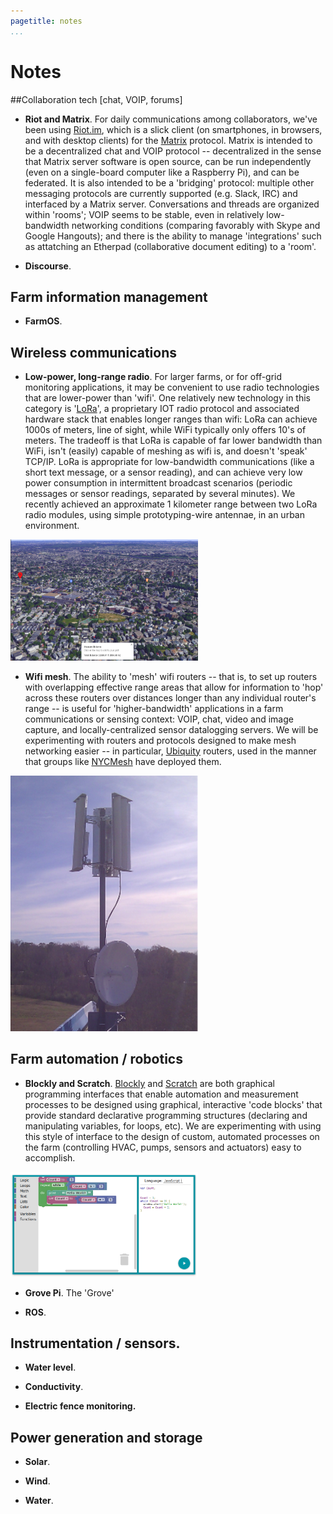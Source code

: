 ```yaml
---
pagetitle: notes 
...
```


# Notes 
<!--<img src="resources/profile_pic.png" id="profile_pic"/>-->

##Collaboration tech [chat, VOIP, forums] 

- **Riot and Matrix**. For daily communications among collaborators, we've been using [Riot.im](http://riot.im), which is a slick client (on smartphones, in browsers, and with desktop clients) for the [Matrix](http://matrix.org) protocol.  Matrix is intended to be a decentralized chat and VOIP protocol -- decentralized in the sense that Matrix server software is open source, can be run independently (even on a single-board computer like a Raspberry Pi), and can be federated.  It is also intended to be a 'bridging' protocol:  multiple other messaging protocols are currently supported (e.g. Slack, IRC) and interfaced by a Matrix server. Conversations and threads are organized within 'rooms'; VOIP seems to be stable, even in relatively low-bandwidth networking conditions (comparing favorably with Skype and Google Hangouts); and there is the ability to manage 'integrations' such as attatching an Etherpad (collaborative document editing) to a 'room'.

- **Discourse**.

## Farm information management

- **FarmOS**.

## Wireless communications

- **Low-power, long-range radio**. For larger farms, or for off-grid monitoring applications, it may be convenient to use radio technologies that are lower-power than 'wifi'.  One relatively new technology in this category is '[LoRa](https://www.digikey.com/en/articles/techzone/2016/nov/lorawan-part-1-15-km-wireless-10-year-battery-life-iot)', a proprietary IOT radio protocol and associated hardware stack that enables longer ranges than wifi:  LoRa can achieve 1000s of meters, line of sight, while WiFi typically only offers 10's of meters.  The tradeoff is that LoRa is capable of far lower bandwidth than WiFi, isn't (easily) capable of meshing as wifi is, and doesn't 'speak' TCP/IP.  LoRa is appropriate for low-bandwidth communications (like a short text message, or a sensor reading), and can achieve very low power consumption in intermittent broadcast scenarios (periodic messages or sensor readings, separated by several minutes). We recently achieved an approximate 1 kilometer range between two LoRa radio modules, using simple prototyping-wire antennae, in an urban environment.

<a href="resources/lora_test.png"><img src="resources/lora_test.png" width=300></a>

- **Wifi mesh**. The ability to 'mesh' wifi routers -- that is, to set up routers with overlapping effective range areas that allow for information to 'hop' across these routers over distances longer than any individual router's range -- is useful for 'higher-bandwidth' applications in a farm communications or sensing context:  VOIP, chat, video and image capture, and locally-centralized sensor datalogging servers.  We will be experimenting with routers and protocols designed to make mesh networking easier -- in particular, [Ubiquity](https://www.ubnt.com/products/#default) routers, used in the manner that groups like [NYCMesh](https://nycmesh.net) have deployed them. 

<a href="resources/ubiquity.png"><img src="resources/ubiquity.png" width=300></a>

## Farm automation / robotics

- **Blockly and Scratch**.  [Blockly](https://developers.google.com/blockly/) and [Scratch](https://scratch.mit.edu/) are both graphical programming interfaces that enable automation and measurement processes to be designed using graphical, interactive 'code blocks' that provide standard declarative programming structures (declaring and manipulating variables, for loops, etc).  We are experimenting with using this style of interface to the design of custom, automated processes on the farm (controlling HVAC, pumps, sensors and actuators) easy to accomplish.

<a href="resources/blockly.png"><img src="resources/blockly.png" width=300></a>

- **Grove Pi**.  The 'Grove' 

- **ROS**.

## Instrumentation / sensors.

- **Water level**.

- **Conductivity**.

- **Electric fence monitoring.**

## Power generation and storage

- **Solar**.

- **Wind**.

- **Water**.





<!--
**[Blockchain 001](blockchain1.html)**. Thoughts on how and whether the blockchain enhances autonomy and solidarity.  

#**[Blockchain 002](blockchain1.html)**. How to use the blockchain in particular applications. 
-->

